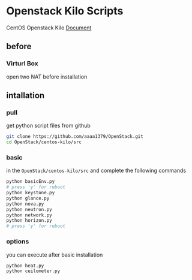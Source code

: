 # Openstack Kilo Scripts
CentOS Openstack Kilo [Document][1]

## before
### Virturl Box
open two NAT before installation

## intallation
### pull
get python script files from github

```sh
git clone https://github.com/aaaa1379/OpenStack.git
cd OpenStack/centos-kilo/src
```

### basic
in the `OpenStack/centos-kilo/src` and complete the following commands

```sh
python basicEnv.py
# press 'y' for reboot
python keystone.py
python glance.py
python nova.py
python neutron.py
python network.py
python horizon.py
# press 'y' for reboot
```

### options
you can execute after basic installation

```sh
python heat.py
python ceilometer.py
```

[1]: http://docs.openstack.org/kilo/install-guide/install/yum/content/

